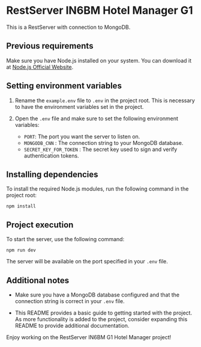 # RestServer IN6BM Hotel Manager G1

This is a RestServer with connection to MongoDB.

## Previous requirements
Make sure you have Node.js installed on your system. You can download it at [Node.js Official Website](https://nodejs.org/).

## Setting environment variables

1. Rename the `example.env` file to `.env` in the project root. This is necessary to have the environment variables set in the project.

2. Open the `.env` file and make sure to set the following environment variables:

    - `PORT`: The port you want the server to listen on.
    - `MONGODB_CNN` : The connection string to your MongoDB database.
    - `SECRET_KEY_FOR_TOKEN` : The secret key used to sign and verify authentication tokens.

## Installing dependencies

To install the required Node.js modules, run the following command in the project root:

```
npm install
```

## Project execution

To start the server, use the following command:
```
npm run dev
```

The server will be available on the port specified in your `.env` file.

## Additional notes

- Make sure you have a MongoDB database configured and that the connection string is correct in your `.env` file.

- This README provides a basic guide to getting started with the project. As more functionality is added to the project, consider expanding this README to provide additional documentation.

Enjoy working on the RestServer IN6BM G1 Hotel Manager project!